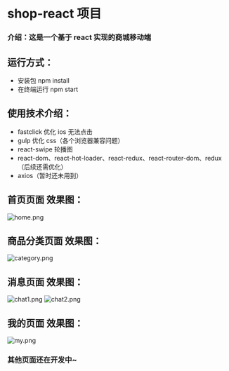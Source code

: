 # shop-react 项目

### 介绍：这是一个基于 react 实现的商城移动端

## 运行方式：

- 安装包 npm install
- 在终端运行 npm start

## 使用技术介绍：

- fastclick 优化 ios 无法点击
- gulp 优化 css（各个浏览器兼容问题）
- react-swipe 轮播图
- react-dom、react-hot-loader、react-redux、react-router-dom、redux（后续还需优化）
- axios（暂时还未用到）

## 首页页面 效果图：

![home.png](https://i.loli.net/2020/03/18/Ou24fzqgwIkoi9S.png)

## 商品分类页面 效果图：

![category.png](https://i.loli.net/2020/03/18/JfiSDhPTobyxIdB.png)

## 消息页面 效果图：

![chat1.png](https://i.loli.net/2020/03/18/Idg4NVJRUxi1zyG.png)
![chat2.png](https://i.loli.net/2020/03/18/xBpo2Nq7hdmcn6S.png)

## 我的页面 效果图：

![my.png](https://i.loli.net/2020/03/18/f5mTuPoBKytMcdE.png)

### 其他页面还在开发中~
